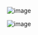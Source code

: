 ![image](https://github.com/user-attachments/assets/ba424ec7-3216-4771-93bd-fd9b7be4e68e)

![image](https://github.com/user-attachments/assets/febfe97e-9f33-469e-8e9f-7c0ce28c055f)
